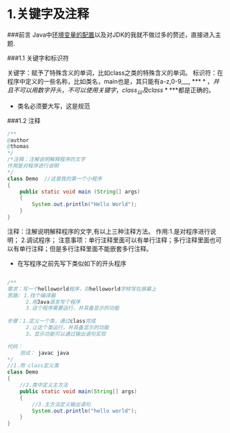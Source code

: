 # 1.关键字及注释


###前言
Java中[环境变量的配置](http://www.cnblogs.com/linjiqin/archive/2013/11/02/3403095.html)以及对JDK的我就不做过多的赘述，直接进入主题.

###1.1 关键字和标识符

关键字：赋予了特殊含义的单词，比如class之类的特殊含义的单词。
标识符：在程序中定义的一些名称，比如类名，main也是，其只能有a-z,0-9,__, **$**，并且不可以用数字开头，不可以使用关键字，class _以及class **$**都是正确的。

+ 类名必须要大写，这是规范

###1.2 注释

```java
/**
@author
@thomas
*/
/*注释：注解说明解释程序的文字
作用是对程序进行说明
*/
class Demo  //这是我的第一个小程序
{
    public static void main (String[] args)
    {
        System.out.println("Hello World");
    }
}
```
注释：注解说明解释程序的文字,有以上三种注释方法。
作用:1.是对程序进行说明； 2.调试程序；
注意事项：单行注释里面可以有单行注释；多行注释里面也可以有单行注释；但是多行注释里面不能嵌套多行注释。

+ 在写程序之前先写下类似如下的开头程序

```java

/**
需求：写一个helloworld程序，将helloworld字样写在屏幕上
思路: 1.找个编译器
      2.用Java语言写个程序
      3.这个程序需要运行，并具备显示的功能
      
步骤：1.定义一个类，通过class完成
      2.让这个类运行，并具备显示的功能
      3。显示功能可以通过输出语句实现

代码：
    测试： javac java
*/
//1.用 class定义类
class Demo 
{
    //2.类中定义主方法
    public static void main(String[] args)
    {
        //3.主方法定义输出语句
        System.out.println("hello world");
    }
}
```
        
        
        
        
        
        
        
        